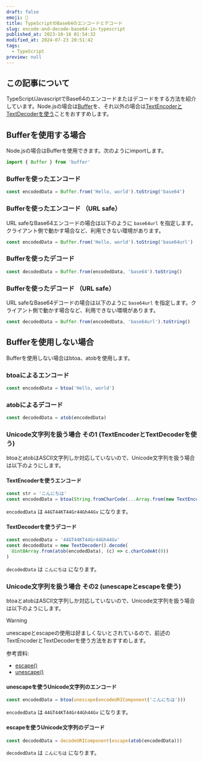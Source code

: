 ```yaml
---
draft: false
emoji: 🔄
title: TypeScriptのBase64のエンコードとデコード
slug: encode-and-decode-base64-in-typescript
published_at: 2023-10-16 01:54:32
modified_at: 2024-07-23 20:51:42
tags:
  - TypeScript
preview: null
---
```


## この記事について

TypeScript/JavascriptでBase64のエンコードまたはデコードをする方法を紹介しています。Node.jsの場合は[Buffer](#bufferを使用する場合)を、それ以外の場合は[TextEncoderとTextDecoderを使う](#unicode文字列を扱う場合-その1-textencoderとtextdecoderを使う)ことをおすすめします。

## Bufferを使用する場合

Node.jsの場合はBufferを使用できます。次のようにimportします。

```typescript
import { Buffer } from 'buffer'
```

### Bufferを使ったエンコード

```typescript
const encodedData = Buffer.from('Hello, world').toString('base64')
```

### Bufferを使ったエンコード （URL safe）

URL safeなBase64エンコードの場合は以下のように `base64url` を指定します。クライアント側で動かす場合など、利用できない環境があります。

```typescript
const encodedData = Buffer.from('Hello, world').toString('base64url')
```

### Bufferを使ったデコード

```typescript
const decodedData = Buffer.from(encodedData, 'base64').toString()
```

### Bufferを使ったデコード （URL safe）

URL safeなBase64デコードの場合は以下のように `base64url` を指定します。クライアント側で動かす場合など、利用できない環境があります。

```typescript
const decodedData = Buffer.from(encodedData, 'base64url').toString()
```

## Bufferを使用しない場合

Bufferを使用しない場合はbtoa、atobを使用します。

### btoaによるエンコード

```typescript
const encodedData = btoa('Hello, world')
```

### atobによるデコード

```typescript
const decodedData = atob(encodedData)
```

### Unicode文字列を扱う場合 その1 (TextEncoderとTextDecoderを使う)

btoaとatobはASCII文字列しか対応していないので、Unicode文字列を扱う場合は以下のようにします。

#### TextEncoderを使うエンコード

```typescript
const str = 'こんにちは'
const encodedData = btoa(String.fromCharCode(...Array.from(new TextEncoder().encode(str))))
```

`encodedData` は `44GT44KT44Gr44Gh44Gv` になります。

#### TextDecoderを使うデコード

```typescript
const encodedData = '44GT44KT44Gr44Gh44Gv'
const decodedData = new TextDecoder().decode(
  Uint8Array.from(atob(encodedData), (c) => c.charCodeAt(0))
)
```

`decodedData` は `こんにちは` になります。

### Unicode文字列を扱う場合 その2 (unescapeとescapeを使う)

btoaとatobはASCII文字列しか対応していないので、Unicode文字列を扱う場合は以下のようにします。

> [!WARNING]
> unescapeとescapeの使用は好ましくないとされているので、前述のTextEncoderとTextDecoderを使う方法をおすすめします。
>
> 参考資料:
>
> - [escape()](https://developer.mozilla.org/ja/docs/Web/JavaScript/Reference/Global_Objects/escape)
> - [unescape()](https://developer.mozilla.org/ja/docs/Web/JavaScript/Reference/Global_Objects/unescape)

#### unescapeを使うUnicode文字列のエンコード

```typescript
const encodedData = btoa(unescape(encodeURIComponent('こんにちは')))
```

`encodedData` は `44GT44KT44Gr44Gh44Gv` になります。

#### escapeを使うUnicode文字列のデコード

```typescript
const decodedData = decodeURIComponent(escape(atob(encodedData)))
```

`decodedData` は `こんにちは` になります。
